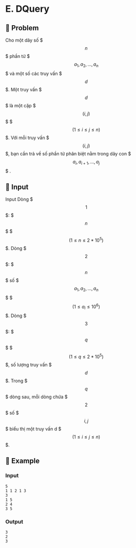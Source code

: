 # E. DQuery

## 📖 Problem

Cho một dãy số $$$n$$$ phần tử $$$a_1, a_2, ...,a_n$$$ và một số các truy vấn $$$d$$$. Một truy vấn $$$d$$$ là một cặp $$$(i , j)$$$ $$$(1\leq i\leq j\leq n)$$$. Với mỗi truy vấn $$$(i,j )$$$, bạn cần trả về số phần tử phân biệt nằm trong dãy con $$$a_i, a_{i+1}, ...,a_j$$$ .


## 🧩 Input

Input
Dòng $$$1$$$: $$$n$$$ $$$(1\leq n\leq 2 * 10^5)$$$.
Dòng $$$2$$$: $$$n$$$ số $$$a_1, a_2, ...,a_n$$$ $$$(1 \leq a_i \leq 10^6)$$$.
Dòng $$$3$$$: $$$q$$$ $$$(1\leq q\leq 2 * 10^5)$$$, số lượng truy vấn $$$d$$$.
Trong $$$q$$$ dòng sau, mỗi dòng chứa $$$2$$$ số $$$i,j$$$ biểu thị một truy vấn d $$$(1\leq i\leq j\leq n)$$$.


## 🧠 Example

### Input

```text
5
1 1 2 1 3
3
1 5
2 4
3 5
```

### Output

```text
3
2
3
```


